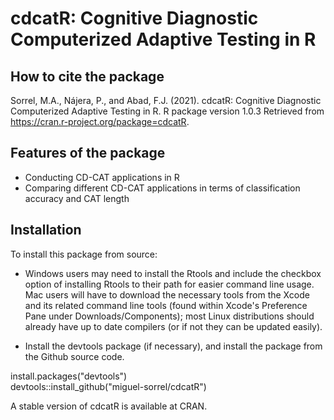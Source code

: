 # cdcatR: Cognitive Diagnostic Computerized Adaptive Testing in R

## How to cite the package

Sorrel, M.A., Nájera, P., and Abad, F.J. (2021). cdcatR: Cognitive Diagnostic Computerized Adaptive Testing in R. R package version 1.0.3 Retrieved from https://cran.r-project.org/package=cdcatR.

## Features of the package
* Conducting CD-CAT applications in R
* Comparing different CD-CAT applications in terms of classification accuracy and CAT length

## Installation

To install this package from source:
*  Windows users may need to install the Rtools and include the checkbox option of installing Rtools to their path for easier command line usage. Mac users will have to download the necessary tools from the Xcode and its related command line tools (found within Xcode's Preference Pane under Downloads/Components); most Linux distributions should already have up to date compilers (or if not they can be updated easily).

*  Install the devtools package (if necessary), and install the package from the Github source code. 

install.packages("devtools")  
devtools::install_github("miguel-sorrel/cdcatR")  

A stable version of cdcatR is available at CRAN.
